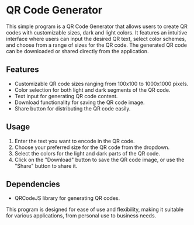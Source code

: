 # QR Code Generator

This simple program is a QR Code Generator that allows users to create QR codes with customizable sizes, dark and light colors. It features an intuitive interface where users can input the desired QR text, select color schemes, and choose from a range of sizes for the QR code. The generated QR code can be downloaded or shared directly from the application.

## Features
- Customizable QR code sizes ranging from 100x100 to 1000x1000 pixels.
- Color selection for both light and dark segments of the QR code.
- Text input for generating QR code content.
- Download functionality for saving the QR code image.
- Share button for distributing the QR code easily.

## Usage
1. Enter the text you want to encode in the QR code.
2. Choose your preferred size for the QR code from the dropdown.
3. Select the colors for the light and dark parts of the QR code.
4. Click on the "Download" button to save the QR code image, or use the "Share" button to share it.

## Dependencies
- QRCodeJS library for generating QR codes.

This program is designed for ease of use and flexibility, making it suitable for various applications, from personal use to business needs.
